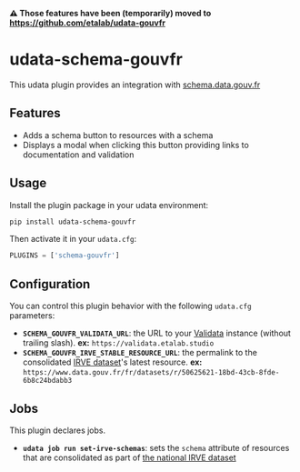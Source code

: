 **⚠️ Those features have been (temporarily) moved to https://github.com/etalab/udata-gouvfr**


# udata-schema-gouvfr

This udata plugin provides an integration with [schema.data.gouv.fr](https://schema.data.gouv.fr)

## Features

- Adds a schema button to resources with a schema
- Displays a modal when clicking this button providing links to documentation and validation


## Usage

Install the plugin package in your udata environment:

```bash
pip install udata-schema-gouvfr
```

Then activate it in your `udata.cfg`:

```python
PLUGINS = ['schema-gouvfr']
```

## Configuration

You can control this plugin behavior with the following `udata.cfg` parameters:

- **`SCHEMA_GOUVFR_VALIDATA_URL`**: the URL to your [Validata](https://validata.fr/) instance (without trailing slash). **ex:** `https://validata.etalab.studio`
- **`SCHEMA_GOUVFR_IRVE_STABLE_RESOURCE_URL`**: the permalink to the consolidated [IRVE dataset](irve-dataset)'s latest resource. **ex:** `https://www.data.gouv.fr/fr/datasets/r/50625621-18bd-43cb-8fde-6b8c24bdabb3`

## Jobs

This plugin declares jobs.

- **`udata job run set-irve-schemas`**: sets the `schema` attribute of resources that are consolidated as part of [the national IRVE dataset](irve-dataset)


[irve-dataset]: https://www.data.gouv.fr/fr/datasets/fichier-consolide-des-bornes-de-recharge-pour-vehicules-electriques/
